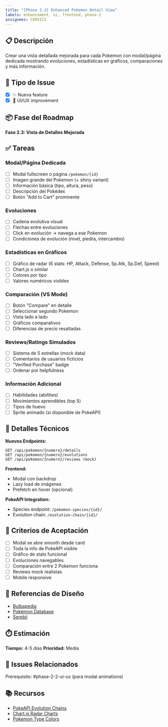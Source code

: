 ```yaml
---
title: "[Phase 2.3] Enhanced Pokemon Detail View"
labels: enhancement, ui, frontend, phase-2
assignees: CERVIII
---
```


## 📋 Descripción

Crear una vista detallada mejorada para cada Pokemon con modal/página dedicada mostrando evoluciones, estadísticas en gráficos, comparaciones y más información.

## 🎯 Tipo de Issue

- [x] ✨ Nueva feature
- [x] 🎨 UI/UX improvement

## 📦 Fase del Roadmap

**Fase 2.3: Vista de Detalles Mejorada**

## ✅ Tareas

### Modal/Página Dedicada
- [ ] Modal fullscreen o página `/pokemon/{id}`
- [ ] Imagen grande del Pokemon (+ shiny variant)
- [ ] Información básica (tipo, altura, peso)
- [ ] Descripción del Pokédex
- [ ] Botón "Add to Cart" prominente

### Evoluciones
- [ ] Cadena evolutiva visual
- [ ] Flechas entre evoluciones
- [ ] Click en evolución → navega a ese Pokemon
- [ ] Condiciones de evolución (nivel, piedra, intercambio)

### Estadísticas en Gráficos
- [ ] Gráfico de radar (6 stats: HP, Attack, Defense, Sp.Atk, Sp.Def, Speed)
- [ ] Chart.js o similar
- [ ] Colores por tipo
- [ ] Valores numéricos visibles

### Comparación (VS Mode)
- [ ] Botón "Compare" en detalle
- [ ] Seleccionar segundo Pokemon
- [ ] Vista lado a lado
- [ ] Gráficos comparativos
- [ ] Diferencias de precio resaltadas

### Reviews/Ratings Simulados
- [ ] Sistema de 5 estrellas (mock data)
- [ ] Comentarios de usuarios ficticios
- [ ] "Verified Purchase" badge
- [ ] Ordenar por helpfulness

### Información Adicional
- [ ] Habilidades (abilities)
- [ ] Movimientos aprendibles (top 5)
- [ ] Tipos de huevo
- [ ] Sprite animado (si disponible de PokeAPI)

## 🔧 Detalles Técnicos

**Nuevos Endpoints:**
```
GET /api/pokemon/{numero}/details
GET /api/pokemon/{numero}/evolutions
GET /api/pokemon/{numero}/reviews (mock)
```

**Frontend:**
- Modal con backdrop
- Lazy load de imágenes
- Prefetch en hover (opcional)

**PokeAPI Integration:**
- Species endpoint: `/pokemon-species/{id}/`
- Evolution chain: `/evolution-chain/{id}/`

## 📝 Criterios de Aceptación

- [ ] Modal se abre smooth desde card
- [ ] Toda la info de PokeAPI visible
- [ ] Gráfico de stats funcional
- [ ] Evoluciones navegables
- [ ] Comparación entre 2 Pokemon funciona
- [ ] Reviews mock realistas
- [ ] Mobile responsive

## 🎨 Referencias de Diseño

- [Bulbapedia](https://bulbapedia.bulbagarden.net/)
- [Pokémon Database](https://pokemondb.net/)
- [Serebii](https://www.serebii.net/)

## ⏱️ Estimación

**Tiempo:** 4-5 días
**Prioridad:** Media

## 🔗 Issues Relacionados

Prerequisito: #phase-2-2-ui-ux (para modal animations)

## 📚 Recursos

- [PokeAPI Evolution Chains](https://pokeapi.co/docs/v2#evolution-chains)
- [Chart.js Radar Charts](https://www.chartjs.org/docs/latest/charts/radar.html)
- [Pokemon Type Colors](https://gist.github.com/apaleslimghost/0d25ec801ca4fc43317bcff298af43c3)
